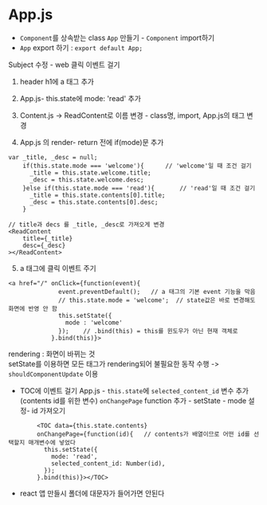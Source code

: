 # App.js
- `Component`를 상속받는 class `App` 만들기 - `Component` import하기
- `App` export 하기 : `export default App;`

















Subject 수정 - web 클릭 이벤트 걸기
1. header h1에 a 태그 추가
2. App.js- this.state에 mode: 'read' 추가
3. Content.js -> ReadContent로 이름 변경 - class명, import, App.js의 태그 변경 

4. App.js 의 render- return 전에 if(mode)문 추가
```
var _title, _desc = null;
    if(this.state.mode === 'welcome'){      // 'welcome'일 때 조건 걸기
      _title = this.state.welcome.title;    
      _desc = this.state.welcome.desc;
    }else if(this.state.mode === 'read'){       // 'read'일 때 조건 걸기
      _title = this.state.contents[0].title;
      _desc = this.state.contents[0].desc;
    }

// title과 decs 를 _title, _desc로 가져오게 변경
<ReadContent
    title={_title}
    desc={_desc}
></ReadContent>
```

5. a 태그에 클릭 이벤트 주기
```
<a href="/" onClick={function(event){
              event.preventDefault();   // a 태그의 기본 event 기능을 막음
              // this.state.mode = 'welcome';  // state값은 바로 변경해도 화면에 반영 안 함
              this.setState({
                mode : 'welcome'
              });    // .bind(this) = this를 윈도우가 아닌 현재 객체로
            }.bind(this)}>    
```             

rendering : 화면이 바뀌는 것  
setState를 이용하면 모든 태그가 rendering되어 불필요한 동작 수행 ->  `shouldComponentUpdate` 이용

- TOC에 이벤트 걸기
App.js - `this.state`에 `selected_content_id` 변수 추가(contents id를 위한 변수)
`onChangePage` function 추가 - setState - mode 설정- id 가져오기
```
        <TOC data={this.state.contents}
        onChangePage={function(id){   // contents가 배열이므로 어떤 id를 선택할지 매개변수에 넣었다
          this.setState({
            mode: 'read',
            selected_content_id: Number(id),
          });
        }.bind(this)}></TOC>
```        



- react 앱 만들시 폴더에 대문자가 들어가면 안된다
